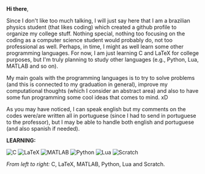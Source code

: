 **Hi there**,


Since I don't like too much talking, I will just say here that I am a brazilian physics student (that likes coding) which created a github profile to organize my college stuff.
Nothing special, nothing too focusing on the coding as a computer science student would probably do, not too professional as well. Perhaps,
in time, I might as well learn some other programming languages. For now, I am just learning C and LaTeX for college purposes, but I'm truly planning to study other languages
(e.g., Python, Lua, MATLAB and so on).

My main goals with the programming languages is to try to solve problems (and this is connected to my graduation in general), improve my computational thoughts (which I consider
an abstract area) and also to have some fun programming some cool ideas that comes to mind. xD

As you may have noticed, I can speak english but my comments on the codes were/are written all in portuguese (since I had to send in portuguese to the professor), but I may be able
to handle both english and portuguese (and also spanish if needed). 


**LEARNING:**

![C](https://i.imgur.com/l6Mfyrw.png) ![LaTeX](https://i.imgur.com/BKQFSx0.png) ![MATLAB](https://i.imgur.com/EQOTmVH.png) ![Python](https://i.imgur.com/c7FIJIB.png) ![Lua](https://i.imgur.com/GcES0FL.png) ![Scratch](https://i.imgur.com/9VbWrGh.png)

_From left to right:_ C, LaTeX, MATLAB, Python, Lua and Scratch.



